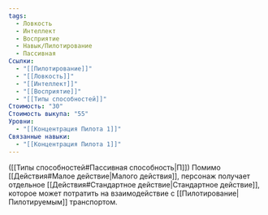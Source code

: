 ```yaml
---
tags:
  - Ловкость
  - Интеллект
  - Восприятие
  - Навык/Пилотирование
  - Пассивная
Ссылки:
  - "[[Пилотирование]]"
  - "[[Ловкость]]"
  - "[[Интеллект]]"
  - "[[Восприятие]]"
  - "[[Типы способностей]]"
Стоимость: "30"
Стоимость выкупа: "55"
Уровни:
  - "[[Концентрация Пилота 1]]"
Связанные навыки:
  - "[[Концентрация Пилота 1]]"
---
```

([[Типы способностей#Пассивная способность|П]]) Помимо [[Действия#Малое действие|Малого действия]], персонаж получает отдельное [[Действия#Стандартное действие|Стандартное действие]], которое может потратить на взаимодействие с [[Пилотирование|Пилотируемым]] транспортом. 